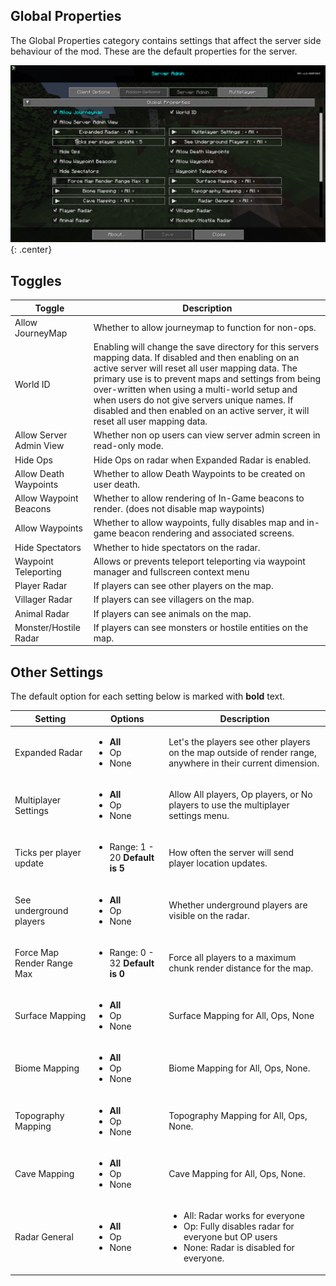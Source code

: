 ## **Global Properties**

The Global Properties category contains settings that affect the server side behaviour of the mod. These are the default
properties for the server.

![Global-Properties](../../img/settings/server/global-properties.png){: .center}

## **Toggles**

| Toggle                  | Description                                                                                                                                                                                                                                                                                                                                                                                               |
|-------------------------|-----------------------------------------------------------------------------------------------------------------------------------------------------------------------------------------------------------------------------------------------------------------------------------------------------------------------------------------------------------------------------------------------------------|
| Allow JourneyMap        | Whether to allow journeymap to function for non-ops.                                                                                                                                                                                                                                                                                                                                                      |
| World ID                | Enabling will change the save directory for this servers mapping data. If disabled and then enabling on an active server will reset all user mapping data. The primary use is to prevent maps and settings from being over-written when using a multi-world setup and when users do not give servers unique names. If disabled and then enabled on an active server, it will reset all user mapping data. |
| Allow Server Admin View | Whether non op users can view server admin screen in read-only mode.                                                                                                                                                                                                                                                                                                                                      |
| Hide Ops                | Hide Ops on radar when Expanded Radar is enabled.                                                                                                                                                                                                                                                                                                                                                         |
| Allow Death Waypoints   | Whether to allow Death Waypoints to be created on user death.                                                                                                                                                                                                                                                                                                                                             |
| Allow Waypoint Beacons  | Whether to allow rendering of In-Game beacons to render. (does not disable map waypoints)                                                                                                                                                                                                                                                                                                                 |
| Allow Waypoints         | Whether to allow waypoints, fully disables map and in-game beacon rendering and associated screens.                                                                                                                                                                                                                                                                                                       |
| Hide Spectators         | Whether to hide spectators on the radar.                                                                                                                                                                                                                                                                                                                                                                  |
| Waypoint Teleporting    | Allows or prevents teleport teleporting via waypoint manager and fullscreen context menu                                                                                                                                                                                                                                                                                                                  |
| Player Radar            | If players can see other players on the map.                                                                                                                                                                                                                                                                                                                                                              |
| Villager Radar          | If players can see villagers on the map.                                                                                                                                                                                                                                                                                                                                                                  |
| Animal Radar            | If players can see animals on the map.                                                                                                                                                                                                                                                                                                                                                                    |
| Monster/Hostile Radar   | If players can see monsters or hostile entities on the map.                                                                                                                                                                                                                                                                                                                                               |

## **Other Settings**

The default option for each setting below is marked with **bold** text.

| Setting                    | Options                                           | Description                                                                                                                                              |
|----------------------------|---------------------------------------------------|----------------------------------------------------------------------------------------------------------------------------------------------------------|
| Expanded Radar             | <ul><li>**All**</li><li>Op</li><li>None</li></ul> | Let's the players see other players on the map outside of render range, anywhere in their current dimension.                                             |
| Multiplayer Settings       | <ul><li>**All**</li><li>Op</li><li>None</li></ul> | Allow All players, Op players, or No players to use the multiplayer settings menu.                                                                       |
| Ticks per player update    | <ul><li>Range: 1 - 20 **Default is 5**</li></ul>  | How often the server will send player location updates.                                                                                                  |
| See underground players    | <ul><li>**All**</li><li>Op</li><li>None</li></ul> | Whether underground players are visible on the radar.                                                                                                    |
| Force Map Render Range Max | <ul><li>Range: 0 - 32 **Default is 0**</li></ul>  | Force all players to a maximum chunk render distance for the map.                                                                                        |
| Surface Mapping            | <ul><li>**All**</li><li>Op</li><li>None</li></ul> | Surface Mapping for All, Ops, None                                                                                                                       |
| Biome Mapping              | <ul><li>**All**</li><li>Op</li><li>None</li></ul> | Biome Mapping for All, Ops, None.                                                                                                                        |
| Topography Mapping         | <ul><li>**All**</li><li>Op</li><li>None</li></ul> | Topography Mapping for All, Ops, None.                                                                                                                   |
| Cave Mapping               | <ul><li>**All**</li><li>Op</li><li>None</li></ul> | Cave Mapping for All, Ops, None.                                                                                                                         |
| Radar General              | <ul><li>**All**</li><li>Op</li><li>None</li></ul> | <ul><li>All: Radar works for everyone</li><li>Op: Fully disables radar for everyone but OP users</li><li>None: Radar is disabled for everyone.</li></ul> |
